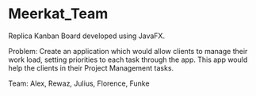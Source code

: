# Meerkat_Team

Replica Kanban Board developed using JavaFX.

Problem: Create an application which would allow clients to manage their work load, setting priorities to each task through the app. This app would help the clients in their Project Management tasks.

Team: Alex, Rewaz, Julius, Florence, Funke
